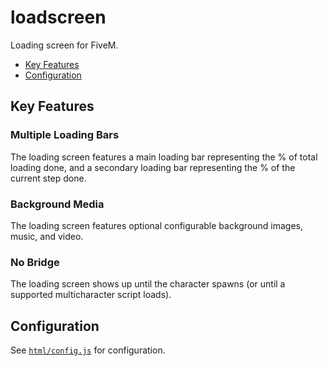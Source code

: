 # loadscreen

Loading screen for FiveM.

- [Key Features](#key-features)
- [Configuration](#configuration)

## Key Features

### Multiple Loading Bars

The loading screen features a main loading bar representing the % of total
loading done, and a secondary loading bar representing the % of the current
step done.

### Background Media

The loading screen features optional configurable background images, music,
and video.

### No Bridge

The loading screen shows up until the character spawns (or until a supported
multicharacter script loads).

## Configuration

See [`html/config.js`](./html/config.js) for configuration.
